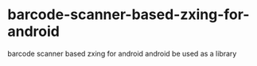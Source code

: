 barcode-scanner-based-zxing-for-android
=======================================

barcode scanner based zxing for android android be used as a library
